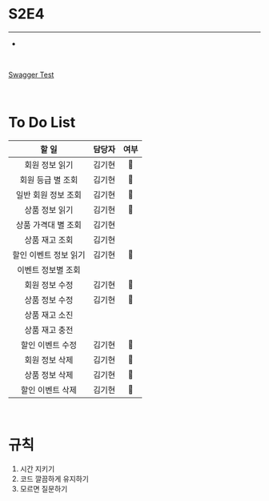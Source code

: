 # S2E4
---

*

<br>

[Swagger Test](http://localhost:8080/swagger-ui/index.html#)

<br>

# To Do List

|     할 일      |  담당자   |  여부   |
|:------------:|:------:|:-----:|
|   회원 정보 읽기   |  김기현   |  🔵   |
|  회원 등급 별 조회  |  김기현   |   🔵    |
| 일반 회원 정보 조회  |  김기현   |  🔵     |
|   상품 정보 읽기   |  김기현   |  🔵   |
| 상품 가격대 별 조회  |  김기현   |       |
|   상품 재고 조회   |  김기현   |       |
| 할인 이벤트 정보 읽기 |  김기현   |  🔵   |
|  이벤트 정보별 조회  |        |       |
|   회원 정보 수정   |  김기현   |  🔵   |
|   상품 정보 수정   |  김기현   |  🔵   |
|   상품 재고 소진   |        |       |
|   상품 재고 충전   |        |       |
|  할인 이벤트 수정   |  김기현   |  🔵   |
|   회원 정보 삭제   |  김기현   |  🔵   |
|   상품 정보 삭제   |  김기현   |  🔵   |
|  할인 이벤트 삭제   |  김기현   |  🔵   |

<br>

# 규칙

1. 시간 지키기
2. 코드 깔끔하게 유지하기
3. 모르면 질문하기